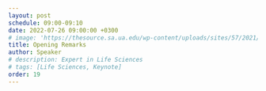 ```yaml
---
layout: post
schedule: 09:00-09:10
date: 2022-07-26 09:00:00 +0300
# image: 'https://thesource.sa.ua.edu/wp-content/uploads/sites/57/2021/09/person-generic.jpeg' 
title: Opening Remarks
author: Speaker
# description: Expert in Life Sciences
# tags: [Life Sciences, Keynote]
order: 19
---
```


<!-- ## Further details coming soon -->
<!-- Further details coming soon -->